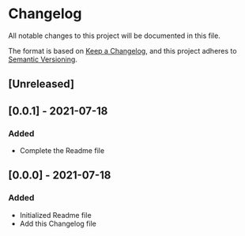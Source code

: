 # Changelog

All notable changes to this project will be documented in this file.

The format is based on [Keep a Changelog](https://keepachangelog.com/en/1.0.0/),
and this project adheres to [Semantic Versioning](https://semver.org/spec/v2.0.0.html).

## [Unreleased]

## [0.0.1] - 2021-07-18

### Added

- Complete the Readme file

## [0.0.0] - 2021-07-18

### Added

- Initialized Readme file
- Add this Changelog file
